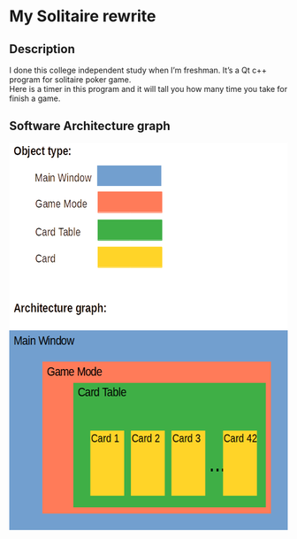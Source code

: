 # My Solitaire rewrite
## Description

I done this college independent study when I’m freshman. It’s a Qt c++ program for solitaire poker game.</br>
Here is a timer in this program and it will tall you how many time you take for finish a game.

## Software Architecture graph
<img src="./Readme_graph/Readme_graph1.png" data-canonical-src="./classes.jpg" with=630 height=700/>


